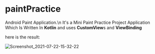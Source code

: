 # paintPractice
Android Paint Application.\n
It's a Mini Paint Practice Project Application Which Is Written In **Kotlin** and uses **CustomView**s and **ViewBinding**   
   
   
   here is the result:   
   
![Screenshot_2021-07-22-15-32-22](https://user-images.githubusercontent.com/60261402/126629463-44cf7130-5903-4982-9727-adfca795dbf1.png)
